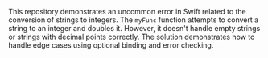 This repository demonstrates an uncommon error in Swift related to the conversion of strings to integers. The `myFunc` function attempts to convert a string to an integer and doubles it. However, it doesn't handle empty strings or strings with decimal points correctly. The solution demonstrates how to handle edge cases using optional binding and error checking.